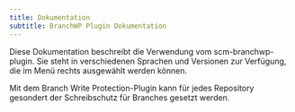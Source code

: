 ```yaml
---
title: Dokumentation
subtitle: BranchWP Plugin Dokumentation
---
```

Diese Dokumentation beschreibt die Verwendung vom scm-branchwp-plugin. Sie steht in verschiedenen Sprachen und Versionen zur Verfügung, die im Menü rechts ausgewählt werden können.

Mit dem Branch Write Protection-Plugin kann für jedes Repository gesondert der Schreibschutz für Branches gesetzt werden.
